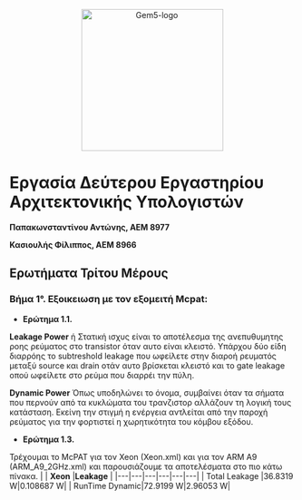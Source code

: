
<p align="center"><img src="https://arch.cs.ucdavis.edu/assets/images/gem5-logo.png" alt="Gem5-logo" width="250"/></p>

# Εργασία Δεύτερου Εργαστηρίου Αρχιτεκτονικής Υπολογιστών

**Παπακωνσταντίνου Αντώνης, ΑΕΜ 8977**

**Κασιουλής Φίλιππος, ΑΕΜ 8966**

## Ερωτήματα Τρίτου Μέρους
### **Βήμα 1°.** Εξοικειωση με τον εξομειτή Μcpat:

- **Ερώτημα 1.1.**

**Leakage Power**  ή Στατική ισχυς είναι το αποτέλεσμα της ανεπυθυμητης ροης ρεύματος στο  transistor όταν αυτο είναι κλειστό.
Υπάρχου δύο είδη διαρρόης το subtreshold leakage που ωφείλετε στην διαροή ρευματός μεταξύ source και drain οτάν αυτο βρίσκεται κλειστό και το gate leakage οπού ωφείλετε στο ρεύμα που διαρρέι την πύλη.

**Dynamic Power** 
Όπως υποδηλώνει το όνομα, συμβαίνει όταν τα σήματα που περνούν από τα κυκλώματα του τρανζιστορ αλλάζουν τη λογική τους κατάσταση. Εκείνη την στιγμή η ενέργεια  αντλείται από την παροχή ρεύματος για την φορτιστεί η χωρητικότητα του κόμβου εξόδου. 

- **Ερώτημα 1.3.**

Τρέχουμαι το McPAT για τον Xeon (Xeon.xml) και για τον ARM A9 (ARM_A9_2GHz.xml) και παρουσιάζουμε τα αποτελέσματα στο πιο κάτω πίνακα.
|        | **Xeon** |**Leakage** | 
|---|---|---|---|---|---|
|  Total Leakage |36.8319 W|0.108687 W| 
| RunTime Dynamic|72.9199 W|2.96053  W| 


